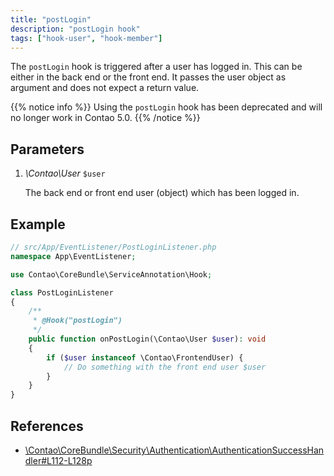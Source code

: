```yaml
---
title: "postLogin"
description: "postLogin hook"
tags: ["hook-user", "hook-member"]
---
```



The `postLogin` hook is triggered after a user has logged in. This can 
be either in the back end or the front end. It passes the user object 
as argument and does not expect a return value.

{{% notice info %}}
Using the `postLogin` hook has been deprecated and will no longer work in Contao 5.0.
{{% /notice %}}


## Parameters

1. *\Contao\User* `$user`

    The back end or front end user (object) which has been logged in.


## Example

```php
// src/App/EventListener/PostLoginListener.php
namespace App\EventListener;

use Contao\CoreBundle\ServiceAnnotation\Hook;

class PostLoginListener
{
    /**
     * @Hook("postLogin")
     */
    public function onPostLogin(\Contao\User $user): void
    {
        if ($user instanceof \Contao\FrontendUser) {
            // Do something with the front end user $user  
        }
    }
}
```


## References

* [\Contao\CoreBundle\Security\Authentication\AuthenticationSuccessHandler#L112-L128p](https://github.com/contao/contao/blob/4.7.6/core-bundle/src/Security/Authentication/AuthenticationSuccessHandler.php#L112-L128)
